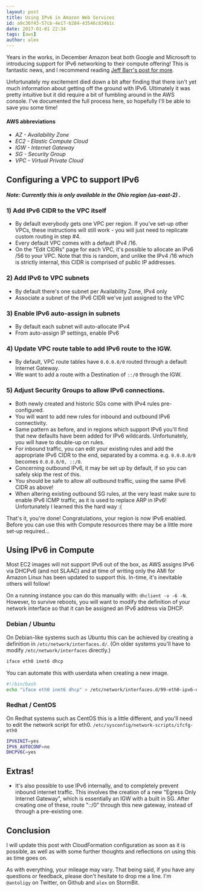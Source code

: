 ```yaml
---
layout: post
title: Using IPv6 in Amazon Web Services
id: a9c36f43-57cb-4e17-b284-43546c834b1c
date: 2017-01-01 22:34
tags: [aws]
author: alex
---
```


Years in the works, in December Amazon beat both Google and Microsoft to introducing support for IPv6
networking to their compute offering!  This is fantastic news, and I recommend reading [Jeff Barr's
post for more](https://aws.amazon.com/blogs/aws/new-ipv6-support-for-ec2-instances-in-virtual-private-clouds/).

Unfortunately my excitement died down a bit after finding that there isn't yet much information about
getting off the ground with IPv6.  Ultimately it was pretty intuitive but it did require a bit of fumbling
around in the AWS console.  I've documented the full process here, so hopefully I'll be able to save you
some time!


#### AWS abbreviations ####
- _AZ - Availability Zone_
- _EC2 - Elastic Compute Cloud_
- _IGW - Internet Gateway_
- _SG - Security Group_
- _VPC - Virtual Private Cloud_


## Configuring a VPC to support IPv6 ##

#### _Note: Currently this is only available in the Ohio region (us-east-2) ._ ####

### 1) Add IPv6 CIDR to the VPC itself ###
- By default everybody gets one VPC per region.  If you've set-up other VPCs, these instructions
    will still work - you will just need to replicate custom routing in step #4.
- Every default VPC comes with a default IPv4 /16.
- On the "Edit CIDRs" page for each VPC, it's possible to allocate an IPv6 /56 to your VPC.
    Note that this is random, and unlike the IPv4 /16 which is strictly internal, this CIDR is
    comprised of public IP addresses.

### 2) Add IPv6 to VPC subnets ###
- By default there's one subnet per Availability Zone, IPv4 only
- Associate a subnet of the IPv6 CIDR we've just assigned to the VPC

### 3) Enable IPv6 auto-assign in subnets ###
- By default each subnet will auto-allocate IPv4
- From auto-assign IP settings, enable IPv6

### 4) Update VPC route table to add IPv6 route to the IGW. ###
- By default, VPC route tables have `0.0.0.0/0` routed through a default Internet Gateway.
- We want to add a route with a Destination of `::/0` through the IGW.

### 5) Adjust Security Groups to allow IPv6 connections. ###
- Both newly created and historic SGs come with IPv4 rules pre-configured.
- You will want to add new rules for inbound and outbound IPv6 connectivity.
- Same pattern as before, and in regions which support IPv6 you'll find that new defaults
    have been added for IPv6 wildcards.  Unfortunately, you will have to double-up on rules.
- For inbound traffic, you can edit your existing rules and add the appropriate IPv6 CIDR to the end,
    separated by a comma.  e.g. `0.0.0.0/0` becomes `0.0.0.0/0, ::/0`.
- Concerning outbound IPv6, it may be set up by default, if so you can safely skip the rest of this.
- You should be safe to allow all outbound traffic, using the same IPv6 CIDR as above!
- When altering existing outbound SG rules, at the very least make sure to enable IPv6 ICMP
    traffic, as it is used to replace ARP in IPv6!  Unfortunately I learned this the hard way :(

That's it, you're done!
Congratulations, your region is now IPv6 enabled.
Before you can use this with Compute resources there may be a little more set-up required...


## Using IPv6 in Compute ###

Most EC2 images will not support IPv6 out of the box, as AWS assigns IPv6 via DHCPv6 (and not SLAAC)
and at time of writing only the AMI for Amazon Linux has been updated to support this.
In-time, it's inevitable others will follow!

On a running instance you can do this manually with: `dhclient -v -6 -N`.
However, to survive reboots, you will want to modify the definition of your network interface so that
it can be assigned an IPv6 address via DHCP.

### Debian / Ubuntu ###

On Debian-like systems such as Ubuntu this can be achieved by creating a definition in `/etc/network/interfaces.d/`.
(On older systems you'll have to modify `/etc/network/interfaces` directly.)

```bash
iface eth0 inet6 dhcp
```

You can automate this with userdata when creating a new image.

```bash
#!/bin/bash
echo "iface eth0 inet6 dhcp" > /etc/network/interfaces.d/99-eth0-ipv6-dhcp.cfg

```

### Redhat / CentOS ###

On Redhat systems such as CentOS this is a little different, and you'll need to edit the network
script for eth0. `/etc/sysconfig/network-scripts/ifcfg-eth0`

```bash
IPV6INIT=yes
IPV6_AUTOCONF=no
DHCPV6C=yes
```

## Extras! ##

- It's also possible to use IPv6 internally, and to completely prevent inbound internet traffic.
    This involves the creation of a new "Egress Only Internet Gateway", which is essentially
    an IGW with a built in SG.
    After creating one of these, route "::/0" through this new gateway, instead of through a pre-existing one.

## Conclusion ##

I will update this post with CloudFormation configuration as soon as it is possible, as well as with some further thoughts and reflections on using this as time goes on.

As with everything, your mileage may vary.  That being said, if you have any questions or feedback, please don't hesitate to drop me a line.  I'm `@antoligy` on Twitter,  on Github and `alex` on StormBit.
